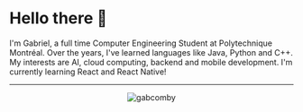 # Hello there 👋
I'm Gabriel, a full time Computer Engineering Student at Polytechnique Montréal. Over the years, I've learned languages like Java, Python and C++. My interests are AI, cloud computing, backend and mobile development. I'm currently learning React and React Native!

---

<p align="center"> <img src="https://github-readme-stats.vercel.app/api?username=gabcomby&count_private=true&show_icons=true&theme=dark" alt="gabcomby" />
